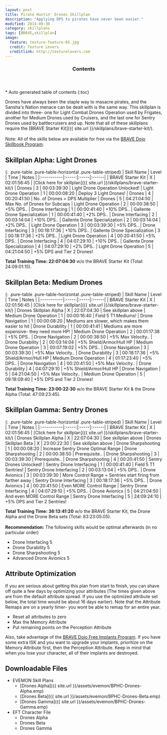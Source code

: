 ```yaml
---
layout: post
title: Pirate Huntin' Drones Skillplan
description: "Applying DPS to pirates have never been easier."
modified: 2014-09-30
category: skillplans
tags: [BRAVE,skillplan]
image:
  feature: texture-feature-05.jpg
  credit: Texture Lovers
  creditlink: http://texturelovers.com
---
```


<section id="table-of-contents" class="toc">
  <header>
    <h3>Contents</h3>
  </header>
<div id="drawer" markdown="1">
*  Auto generated table of contents
{:toc}
</div>
</section><!-- /#table-of-contents -->

Drones have always been the staple way to masacre pirates, and the Sansha's Nation menace can be dealt with is the same way. This skillplan is divided into three- one for Light Combat Drones Operation used by Frigates, another for Medium Drones used by Cruisers, and the last one for Sentry Drones used by battlecruisers and up. Note that all of these skillplans require the [BRAVE Starter Kit]({{ site.url }}/skillplans/brave-starter-kit/).<br/>
<br/>
Note: All of the skills below are available for free via the [BRAVE Dojo Skillbook Program](https://wiki.braveineve.com/dojo/skillbooks).

## Skillplan Alpha: Light Drones

{: .pure-table .pure-table-horizontal .pure-table-striped}
| Skill Name | Level | Time | Notes |
|:-----------|:-----:|:-----|:------|
| BRAVE Starter Kit | X | 02:01:56:45 | [Click here for skillplan]({{ site.url }}/skillplans/brave-starter-kit/) 
| Drones | 3 | 00:03:39:30 | Light Drone Operation Unlocked! 
| Light Drone Operation | 1 | 00:00:08:20 | Deploy 3 Light Drones! 
| Drones | 4 | 00:20:41:50 | No. of Drones = DPS Multiplier 
| Drones | 5 | 04:21:04:50 | Max No. of Drones for Subcaps 
| Light Drone Operation | 2 | 00:00:38:50 | +5% DPS..
| Drone Interfacing | 1 | 00:00:41:40 | +10% DPS..
| Gallente Drone Specialization | 1 | 00:00:41:40 | +2% DPS..
| Drone Interfacing | 2 | 00:03:14:04 | +10% DPS..
| Gallente Drone Specialization | 2 | 00:03:14:04 | +2% DPS..
| Light Drone Operation | 3 | 00:03:39:30 | +5% DPS..
| Drone Interfacing | 3 | 00:18:17:36 | +10% DPS..
| Gallente Drone Specialization | 3 | 00:18:17:36 | +2% DPS..
| Light Drone Operation | 4 | 00:20:41:50 | +5% DPS..
| Drone Interfacing | 4 | 04:07:29:10 | +10% DPS..
| Gallente Drone Specialization | 4 | 04:07:29:10 | +2% DPS..
| Light Drone Operation | 5 | 04:21:04:50 | +5% DPS and Tier 2 Drones!

__Total Training Time: 22:07:04:30__ w/o the BRAVE Starter Kit (Total: 24:09:01:15).

## Skillplan Beta: Medium Drones

{: .pure-table .pure-table-horizontal .pure-table-striped}
| Skill Name | Level | Time | Notes |
|:-----------|:-----:|:-----|:------|
| BRAVE Starter Kit | X | 02:01:56:45 | [Click here for skillplan]({{ site.url }}/skillplans/brave-starter-kit/) 
| Drones Skillplan Alpha | X | 22:07:04:30 | See skillplan above
| Medium Drone Operation | 1 | 00:00:16:40 | Field 5 T1 Mediums!
| Drone Navigation | 1 | 00:00:08:20 | Mediums are slower, which makes them easier to hit
| Drone Durability | 1 | 00:00:41:41 | Mediums are more expensive- they need more HP!
| Medium Drone Operation | 2 | 00:01:17:38 | +5% DPS..
| Drone Navigation | 2 | 00:00:38:50 | +5% Max Velocity..
| Drone Durability | 2 | 00:03:14:04 | +5% Shield/Armor/Hull HP
| Medium Drone Operation | 3 | 00:07:19:02 | +5% DPS..
| Drone Navigation | 3 | 00:03:39:30 | +5% Max Velocity..
| Drone Durability | 3 | 00:18:17:36 | +5% Shield/Armor/Hull HP
| Medium Drone Operation | 4 | 01:17:23:40 | +5% DPS..
| Drone Navigation | 4 | 00:20:41:50 | +5% Max Velocity..
| Drone Durability | 4 | 04:07:29:10 | +5% Shield/Armor/Hull HP
| Drone Navigation | 5 | 04:21:04:50 | +5% Max Velocity..
| Medium Drone Operation | 5 | 09:18:09:40 | +5% DPS and Tier 2 Drones!

__Total Training Time: 23:00:22:30__ w/o the BRAVE Starter Kit & the Drone Alpha (Total: 47:09:23:45).

## Skillplan Gamma: Sentry Drones

{: .pure-table .pure-table-horizontal .pure-table-striped}
| Skill Name | Level | Time | Notes |
|:-----------|:-----:|:-----|:------|
| BRAVE Starter Kit | X | 02:01:56:45 | [Click here for skillplan]({{ site.url }}/skillplans/brave-starter-kit/) 
| Drones Skillplan Alpha | X | 22:07:04:30 | See skillplan above
| Drones Skillplan Beta | X | 23:00:22:30 | See skillplan above
| Drone Sharpshooting | 1 | 00:00:08:20 | Increase Sentry Drone Optimal Range
| Drone Sharpshooting | 2 | 00:00:38:50 | Prerequisite..
| Drone Sharpshooting | 3 | 00:03:39:30 | Prerequisite..
| Drone Sharpshooting | 4 | 00:20:41:50 | Sentry Drones Unlocked!
| Sentry Drone Interfacing | 1 | 00:00:41:40 | Field 5 T1 Sentries!
| Sentry Drone Interfacing | 2 | 00:03:13:04 | +5% DPS..
| Drone Avionics | 3 | 00:03:39:30 | More Control Range = Sentries start firing from farther away
| Sentry Drone Interfacing | 3 | 00:18:17:36 | +5% DPS..
| Drone Avionics | 4 | 00:20:41:50 | Even MORE Control Range
| Sentry Drone Interfacing | 4 | 04:07:29:10 | +5% DPS..
| Drone Avionics | 5 | 04:21:04:50 | And even MORE Control Range
| Sentry Drone Interfacing | 5 | 24:09:24:10 | +5% DPS and Tier 2 Sentries!

__Total Training Time: 36:13:41:20__ w/o the BRAVE Starter Kit, the Drone Alpha and the Drone Beta sets (Total: 83:23:05:05).<br />
<br />
__Recommendation:__ The following skills would be optimal afterwards (in no particular order)

* Drone Interfacing 5
* Drone Durability 5
* Drone Sharpshooting 5
* Advanced Drone Avionics 5

## Attribute Optimization

If you are serious about getting this plan from start to finish, you can shave off quite a few days by optimizing your attributes (The times given above are from the default attribute spread. If you use the optimized attribute set below, the total time would be about 16 days earlier). Note that the Attribute Remaps are on a yearly timer- you wont be able to remap for an entire year.

* Reset all attributes to zero
* Max the Memory Attribute
* Put remaining points on the Perception Attribute

Also, take advantage of the [BRAVE Dojo Free Implants Program](https://wiki.braveineve.com/dojo/implants). If you have some extra ISK and you want to upgrade your implants, prioritize on the Memory Attribute first, then the Perception Attribute. Keep in mind that when you lose your character, all of their implants are destroyed.

## Downloadable Files

* EVEMON Skill Plans
   * [Drones Alpha]({{ site.url }}/assets/evemon/BPHC-Drones-Alpha.emp)
   * [Drones Beta]({{ site.url }}/assets/evemon/BPHC-Drones-Beta.emp)
   * [Drones Gamma]({{ site.url }}/assets/evemon/BPHC-Drones-Gamma.emp)
* EFT Character File
   * Drones Alpha
   * Drones Beta
   * Drones Gamma